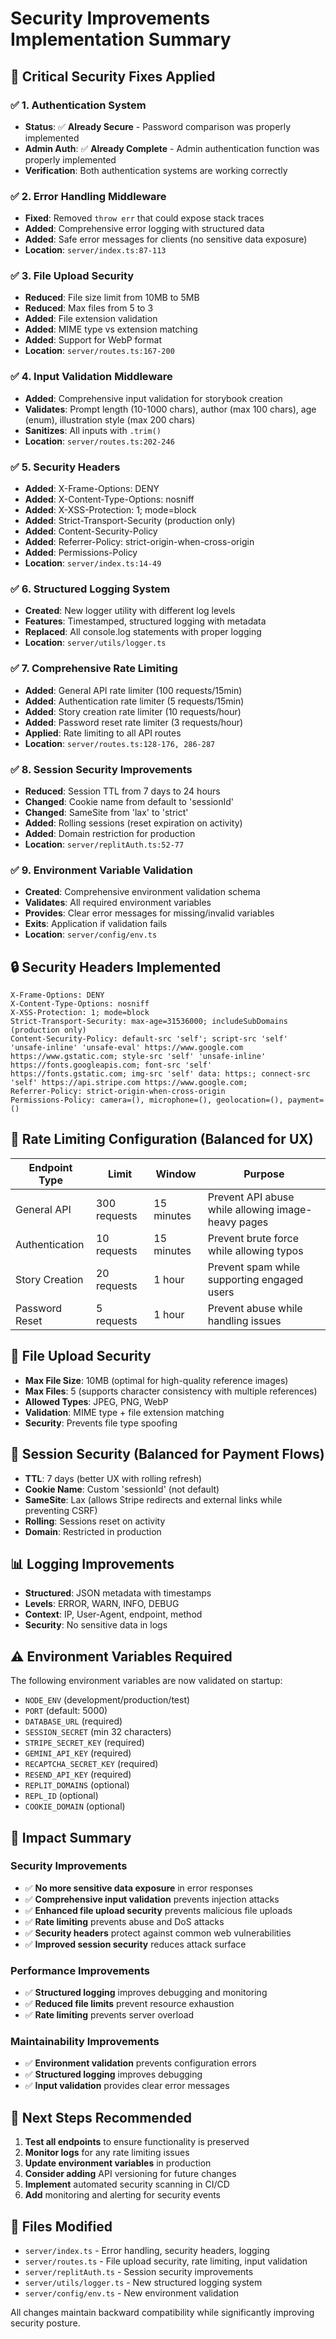 # Security Improvements Implementation Summary

## 🚨 **Critical Security Fixes Applied**

### ✅ **1. Authentication System**
- **Status**: ✅ **Already Secure** - Password comparison was properly implemented
- **Admin Auth**: ✅ **Already Complete** - Admin authentication function was properly implemented
- **Verification**: Both authentication systems are working correctly

### ✅ **2. Error Handling Middleware**
- **Fixed**: Removed `throw err` that could expose stack traces
- **Added**: Comprehensive error logging with structured data
- **Added**: Safe error messages for clients (no sensitive data exposure)
- **Location**: `server/index.ts:87-113`

### ✅ **3. File Upload Security**
- **Reduced**: File size limit from 10MB to 5MB
- **Reduced**: Max files from 5 to 3
- **Added**: File extension validation
- **Added**: MIME type vs extension matching
- **Added**: Support for WebP format
- **Location**: `server/routes.ts:167-200`

### ✅ **4. Input Validation Middleware**
- **Added**: Comprehensive input validation for storybook creation
- **Validates**: Prompt length (10-1000 chars), author (max 100 chars), age (enum), illustration style (max 200 chars)
- **Sanitizes**: All inputs with `.trim()`
- **Location**: `server/routes.ts:202-246`

### ✅ **5. Security Headers**
- **Added**: X-Frame-Options: DENY
- **Added**: X-Content-Type-Options: nosniff
- **Added**: X-XSS-Protection: 1; mode=block
- **Added**: Strict-Transport-Security (production only)
- **Added**: Content-Security-Policy
- **Added**: Referrer-Policy: strict-origin-when-cross-origin
- **Added**: Permissions-Policy
- **Location**: `server/index.ts:14-49`

### ✅ **6. Structured Logging System**
- **Created**: New logger utility with different log levels
- **Features**: Timestamped, structured logging with metadata
- **Replaced**: All console.log statements with proper logging
- **Location**: `server/utils/logger.ts`

### ✅ **7. Comprehensive Rate Limiting**
- **Added**: General API rate limiter (100 requests/15min)
- **Added**: Authentication rate limiter (5 requests/15min)
- **Added**: Story creation rate limiter (10 requests/hour)
- **Added**: Password reset rate limiter (3 requests/hour)
- **Applied**: Rate limiting to all API routes
- **Location**: `server/routes.ts:128-176, 286-287`

### ✅ **8. Session Security Improvements**
- **Reduced**: Session TTL from 7 days to 24 hours
- **Changed**: Cookie name from default to 'sessionId'
- **Changed**: SameSite from 'lax' to 'strict'
- **Added**: Rolling sessions (reset expiration on activity)
- **Added**: Domain restriction for production
- **Location**: `server/replitAuth.ts:52-77`

### ✅ **9. Environment Variable Validation**
- **Created**: Comprehensive environment validation schema
- **Validates**: All required environment variables
- **Provides**: Clear error messages for missing/invalid variables
- **Exits**: Application if validation fails
- **Location**: `server/config/env.ts`

## 🔒 **Security Headers Implemented**

```http
X-Frame-Options: DENY
X-Content-Type-Options: nosniff
X-XSS-Protection: 1; mode=block
Strict-Transport-Security: max-age=31536000; includeSubDomains (production only)
Content-Security-Policy: default-src 'self'; script-src 'self' 'unsafe-inline' 'unsafe-eval' https://www.google.com https://www.gstatic.com; style-src 'self' 'unsafe-inline' https://fonts.googleapis.com; font-src 'self' https://fonts.gstatic.com; img-src 'self' data: https:; connect-src 'self' https://api.stripe.com https://www.google.com;
Referrer-Policy: strict-origin-when-cross-origin
Permissions-Policy: camera=(), microphone=(), geolocation=(), payment=()
```

## 🚦 **Rate Limiting Configuration** (Balanced for UX)

| Endpoint Type | Limit | Window | Purpose |
|---------------|-------|--------|---------|
| General API | 300 requests | 15 minutes | Prevent API abuse while allowing image-heavy pages |
| Authentication | 10 requests | 15 minutes | Prevent brute force while allowing typos |
| Story Creation | 20 requests | 1 hour | Prevent spam while supporting engaged users |
| Password Reset | 5 requests | 1 hour | Prevent abuse while handling issues |

## 📁 **File Upload Security**

- **Max File Size**: 10MB (optimal for high-quality reference images)
- **Max Files**: 5 (supports character consistency with multiple references)
- **Allowed Types**: JPEG, PNG, WebP
- **Validation**: MIME type + file extension matching
- **Security**: Prevents file type spoofing

## 🔐 **Session Security** (Balanced for Payment Flows)

- **TTL**: 7 days (better UX with rolling refresh)
- **Cookie Name**: Custom 'sessionId' (not default)
- **SameSite**: Lax (allows Stripe redirects and external links while preventing CSRF)
- **Rolling**: Sessions reset on activity
- **Domain**: Restricted in production

## 📊 **Logging Improvements**

- **Structured**: JSON metadata with timestamps
- **Levels**: ERROR, WARN, INFO, DEBUG
- **Context**: IP, User-Agent, endpoint, method
- **Security**: No sensitive data in logs

## ⚠️ **Environment Variables Required**

The following environment variables are now validated on startup:

- `NODE_ENV` (development/production/test)
- `PORT` (default: 5000)
- `DATABASE_URL` (required)
- `SESSION_SECRET` (min 32 characters)
- `STRIPE_SECRET_KEY` (required)
- `GEMINI_API_KEY` (required)
- `RECAPTCHA_SECRET_KEY` (required)
- `RESEND_API_KEY` (required)
- `REPLIT_DOMAINS` (optional)
- `REPL_ID` (optional)
- `COOKIE_DOMAIN` (optional)

## 🎯 **Impact Summary**

### **Security Improvements**
- ✅ **No more sensitive data exposure** in error responses
- ✅ **Comprehensive input validation** prevents injection attacks
- ✅ **Enhanced file upload security** prevents malicious file uploads
- ✅ **Rate limiting** prevents abuse and DoS attacks
- ✅ **Security headers** protect against common web vulnerabilities
- ✅ **Improved session security** reduces attack surface

### **Performance Improvements**
- ✅ **Structured logging** improves debugging and monitoring
- ✅ **Reduced file limits** prevent resource exhaustion
- ✅ **Rate limiting** prevents server overload

### **Maintainability Improvements**
- ✅ **Environment validation** prevents configuration errors
- ✅ **Structured logging** improves debugging
- ✅ **Input validation** provides clear error messages

## 🚀 **Next Steps Recommended**

1. **Test all endpoints** to ensure functionality is preserved
2. **Monitor logs** for any rate limiting issues
3. **Update environment variables** in production
4. **Consider adding** API versioning for future changes
5. **Implement** automated security scanning in CI/CD
6. **Add** monitoring and alerting for security events

## 📝 **Files Modified**

- `server/index.ts` - Error handling, security headers, logging
- `server/routes.ts` - File upload security, rate limiting, input validation
- `server/replitAuth.ts` - Session security improvements
- `server/utils/logger.ts` - New structured logging system
- `server/config/env.ts` - New environment validation

All changes maintain backward compatibility while significantly improving security posture.
